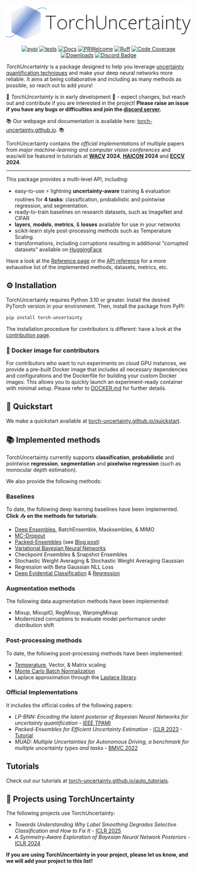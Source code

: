 <div align="center">

![TorchUncertaintyLogo](https://github.com/ENSTA-U2IS-AI/torch-uncertainty/blob/main/docs/source/_static/images/torch_uncertainty.png)

[![pypi](https://img.shields.io/pypi/v/torch_uncertainty.svg)](https://pypi.python.org/pypi/torch_uncertainty)
[![tests](https://github.com/ENSTA-U2IS-AI/torch-uncertainty/actions/workflows/run-tests.yml/badge.svg?branch=main&event=push)](https://github.com/ENSTA-U2IS-AI/torch-uncertainty/actions/workflows/run-tests.yml)
[![Docs](https://github.com/ENSTA-U2IS-AI/torch-uncertainty/actions/workflows/build-docs.yml/badge.svg)](https://torch-uncertainty.github.io/)
[![PRWelcome](https://img.shields.io/badge/PRs-welcome-brightgreen.svg)](https://github.com/ENSTA-U2IS-AI/torch-uncertainty/pulls)
[![Ruff](https://img.shields.io/endpoint?url=https://raw.githubusercontent.com/astral-sh/ruff/main/assets/badge/v2.json)](https://github.com/astral-sh/ruff)
[![Code Coverage](https://codecov.io/github/ENSTA-U2IS-AI/torch-uncertainty/coverage.svg?branch=master)](https://codecov.io/gh/ENSTA-U2IS-AI/torch-uncertainty)
[![Downloads](https://static.pepy.tech/badge/torch-uncertainty)](https://pepy.tech/project/torch-uncertainty)
[![Discord Badge](https://dcbadge.vercel.app/api/server/HMCawt5MJu?compact=true&style=flat)](https://discord.gg/HMCawt5MJu)
</div>

_TorchUncertainty_ is a package designed to help you leverage [uncertainty quantification techniques](https://github.com/ENSTA-U2IS-AI/awesome-uncertainty-deeplearning) and make your deep neural networks more reliable. It aims at being collaborative and including as many methods as possible, so reach out to add yours!

:construction: _TorchUncertainty_ is in early development :construction: - expect changes, but reach out and contribute if you are interested in the project! **Please raise an issue if you have any bugs or difficulties and join the [discord server](https://discord.gg/HMCawt5MJu).**

:books: Our webpage and documentation is available here: [torch-uncertainty.github.io](https://torch-uncertainty.github.io). :books:

TorchUncertainty contains the *official implementations* of multiple papers from *major machine-learning and computer vision conferences* and was/will be featured in tutorials at **[WACV](https://wacv2024.thecvf.com/) 2024**, **[HAICON](https://haicon24.de/) 2024** and **[ECCV](https://eccv.ecva.net/) 2024**.

---

This package provides a multi-level API, including:

- easy-to-use :zap: lightning **uncertainty-aware** training & evaluation routines for **4 tasks**: classification, probabilistic and pointwise regression, and segmentation.
- ready-to-train baselines on research datasets, such as ImageNet and CIFAR
- **layers**, **models**, **metrics**, & **losses** available for use in your networks
- scikit-learn style post-processing methods such as Temperature Scaling.
- transformations, including corruptions resulting in additional "corrupted datasets" available on [HuggingFace](https://huggingface.co/torch-uncertainty)

Have a look at the [Reference page](https://torch-uncertainty.github.io/references.html) or the [API reference](https://torch-uncertainty.github.io/api.html) for a more exhaustive list of the implemented methods, datasets, metrics, etc.

## :gear: Installation

TorchUncertainty requires Python 3.10 or greater. Install the desired PyTorch version in your environment.
Then, install the package from PyPI:

```sh
pip install torch-uncertainty
```

The installation procedure for contributors is different: have a look at the [contribution page](https://torch-uncertainty.github.io/contributing.html).

### :whale: Docker image for contributors

For contributors who want to run experiments on cloud GPU instances, we provide a pre-built Docker image that includes all necessary dependencies and configurations and the Dockerfile for building your custom Docker images. 
This allows you to quickly launch an experiment-ready container with minimal setup. Please refer to [DOCKER.md](docker/DOCKER.md) for further details.

## :racehorse: Quickstart

We make a quickstart available at [torch-uncertainty.github.io/quickstart](https://torch-uncertainty.github.io/quickstart.html).

## :books: Implemented methods

TorchUncertainty currently supports **classification**, **probabilistic** and pointwise **regression**, **segmentation** and **pixelwise regression** (such as monocular depth estimation).

We also provide the following methods:

### Baselines

To date, the following deep learning baselines have been implemented. **Click** :inbox_tray: **on the methods for tutorials**:

- [Deep Ensembles](https://torch-uncertainty.github.io/auto_tutorials/tutorial_from_de_to_pe.html), BatchEnsemble, Masksembles, & MIMO
- [MC-Dropout](https://torch-uncertainty.github.io/auto_tutorials/tutorial_mc_dropout.html)
- [Packed-Ensembles](https://torch-uncertainty.github.io/auto_tutorials/tutorial_from_de_to_pe.html) (see [Blog post](https://medium.com/@adrien.lafage/make-your-neural-networks-more-reliable-with-packed-ensembles-7ad0b737a873))
- [Variational Bayesian Neural Networks](https://torch-uncertainty.github.io/auto_tutorials/tutorial_bayesian.html)
- Checkpoint Ensembles & Snapshot Ensembles
- Stochastic Weight Averaging & Stochastic Weight Averaging Gaussian
- Regression with Beta Gaussian NLL Loss
- [Deep Evidential Classification](https://torch-uncertainty.github.io/auto_tutorials/tutorial_evidential_classification.html) & [Regression](https://torch-uncertainty.github.io/auto_tutorials/tutorial_der_cubic.html)

### Augmentation methods

The following data augmentation methods have been implemented:

- Mixup, MixupIO, RegMixup, WarpingMixup
- Modernized corruptions to evaluate model performance under distribution shift

### Post-processing methods

To date, the following post-processing methods have been implemented:

- [Temperature](https://torch-uncertainty.github.io/auto_tutorials/tutorial_scaler.html), Vector, & Matrix scaling
- [Monte Carlo Batch Normalization](https://torch-uncertainty.github.io/auto_tutorials/tutorial_mc_batch_norm.html)
- Laplace approximation through the [Laplace library](https://github.com/aleximmer/Laplace)

### Official Implementations

It includes the official codes of the following papers:

- _LP-BNN: Encoding the latent posterior of Bayesian Neural Networks for uncertainty quantification_ - [IEEE TPAMI](https://arxiv.org/abs/2012.02818)
- _Packed-Ensembles for Efficient Uncertainty Estimation_ - [ICLR 2023](https://arxiv.org/abs/2210.09184) - [Tutorial](https://torch-uncertainty.github.io/auto_tutorials/tutorial_pe_cifar10.html)
- _MUAD: Multiple Uncertainties for Autonomous Driving, a benchmark for multiple uncertainty types and tasks_ - [BMVC 2022](https://arxiv.org/abs/2203.01437)

## Tutorials

Check out our tutorials at [torch-uncertainty.github.io/auto_tutorials](https://torch-uncertainty.github.io/auto_tutorials/index.html).

## :telescope: Projects using TorchUncertainty

The following projects use TorchUncertainty:

- _Towards Understanding Why Label Smoothing Degrades Selective Classification and How to Fix It_ - [ICLR 2025](https://arxiv.org/abs/2403.14715)
- _A Symmetry-Aware Exploration of Bayesian Neural Network Posteriors_ - [ICLR 2024](https://arxiv.org/abs/2310.08287)

**If you are using TorchUncertainty in your project, please let us know, and we will add your project to this list!**
